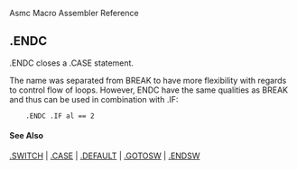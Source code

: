 Asmc Macro Assembler Reference

## .ENDC

.ENDC closes a .CASE statement.

The name was separated from BREAK to have more flexibility with regards to control flow of loops. However, ENDC have the same qualities as BREAK and thus can be used in combination with .IF:

```
	.ENDC .IF al == 2
```

#### See Also

[.SWITCH](dot-switch.md) | [.CASE](dot-case.md) | [.DEFAULT](dot-default.md) | [.GOTOSW](dot-gotosw.md) | [.ENDSW](dot-endsw.md)
